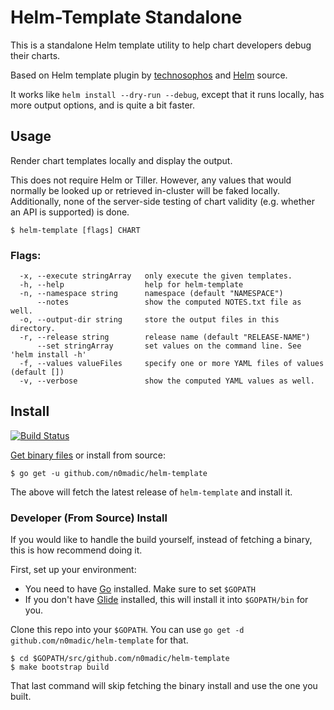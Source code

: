 # Helm-Template Standalone

This is a standalone Helm template utility to help chart developers debug their charts.

Based on Helm template plugin by [technosophos](https://github.com/technosophos/helm-template) and [Helm](https://github.com/kubernetes/helm) source.

It works like `helm install --dry-run --debug`, except that it runs locally, has more output
options, and is quite a bit faster.

## Usage

Render chart templates locally and display the output.

This does not require Helm or Tiller. However, any values that would normally be
looked up or retrieved in-cluster will be faked locally. Additionally, none
of the server-side testing of chart validity (e.g. whether an API is supported)
is done.

```
$ helm-template [flags] CHART
```

### Flags:

```
  -x, --execute stringArray   only execute the given templates.
  -h, --help                  help for helm-template
  -n, --namespace string      namespace (default "NAMESPACE")
      --notes                 show the computed NOTES.txt file as well.
  -o, --output-dir string     store the output files in this directory.
  -r, --release string        release name (default "RELEASE-NAME")
      --set stringArray       set values on the command line. See 'helm install -h'
  -f, --values valueFiles     specify one or more YAML files of values (default [])
  -v, --verbose               show the computed YAML values as well.
```


## Install
[![Build Status](https://travis-ci.org/n0madic/helm-template.svg?branch=master)](https://travis-ci.org/n0madic/helm-template)

[Get binary files](https://github.com/n0madic/helm-template/releases) or install from source:

```
$ go get -u github.com/n0madic/helm-template
```

The above will fetch the latest release of `helm-template` and install it.

### Developer (From Source) Install

If you would like to handle the build yourself, instead of fetching a binary,
this is how recommend doing it.

First, set up your environment:

- You need to have [Go](http://golang.org) installed. Make sure to set `$GOPATH`
- If you don't have [Glide](http://glide.sh) installed, this will install it into
  `$GOPATH/bin` for you.

Clone this repo into your `$GOPATH`. You can use `go get -d github.com/n0madic/helm-template`
for that.

```
$ cd $GOPATH/src/github.com/n0madic/helm-template
$ make bootstrap build
```

That last command will skip fetching the binary install and use the one you
built.
